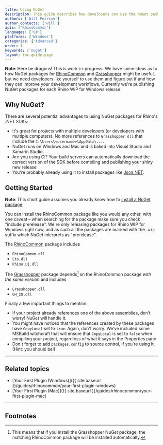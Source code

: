 ```yaml
---
title: Using NuGet
description: This guide describes how developers can use the NuGet packages available for RhinoCommon and Grasshopper.
authors: ['Will Pearson']
author_contacts: ['will']
apis: ['RhinoCommon']
languages: ['C#']
platforms: ['Windows']
categories: ['Advanced']
order: 1
keywords: ['nuget']
layout: toc-guide-page
---
```


<div class="bs-callout bs-callout-danger">

<strong>Note</strong>: Here be dragons! This is work-in-progress. We have some ideas as to how NuGet packages for <a href="https://www.nuget.org/packages/rhinocommon">RhinoCommon</a> and <a href="https://www.nuget.org/packages/grasshopper">Grasshopper</a> might be useful, but we need developers like yourself to use them and figure out if and how they can improve your development workflows. Currently we're publishing NuGet packages for each Rhino WIP for Windows release.

</div>

## Why NuGet?

There are several potential advantages to using NuGet packages for Rhino's .NET SDKs:

* It's great for projects with multiple developers (or developers with multiple computers). No more references to `Grasshopper.dll` that include the `C:\Users\<username>\AppData\...`.
* NuGet runs on Windows and Mac and is baked into Visual Studio and Xamarin Studio.
* Are you using CI? Your build servers can automatically download the correct version of the SDK before compiling and publishing your shiny new release
* You're probably already using it to install packages like [Json.NET](https://www.nuget.org/packages/newtonsoft.json).

## Getting Started

<div class="bs-callout bs-callout-danger">

<strong>Note</strong>: This short guide assumes you already know how to <a href="https://docs.microsoft.com/en-gb/nuget/quickstart/use-a-package">install a NuGet package</a>.

</div>

You can install the RhinoCommon package like you would any other, with one caveat – when searching for the package make sure you check "include prerelease". We're only releasing packages for Rhino WIP for Windows right now, and as such all the packages are marked with the `-wip` suffix which NuGet interprets as "prerelease".

The [RhinoCommon] package includes

* `RhinoCommon.dll`
* `Eto.dll`
* `Rhino.UI.dll`

The [Grasshopper] package depends[^1] on the RhinoCommon package _with the same version_ and includes

* `Grasshopper.dll`
* `GH_IO.dll`

Finally a few important things to mention:

* If your project already references one of the above assemblies, don't worry! NuGet will handle it.
* You might have noticed that the references created by these packages have `CopyLocal` set to `true`. Again, don't worry. We've included some MSBuild witchcraft that will ensure that `CopyLocal` is set to `false` when compiling your project, regardless of what it says in the Properties pane.
* Don't forget to add `packages.config` to source control, if you're using it. (Hint: you should be!)

---

## Related topics

- [Your First Plugin (Windows)]({{ site.baseurl }}/guides/rhinocommon/your-first-plugin-windows)
- [Your First Plugin (Mac)]({{ site.baseurl }}/guides/rhinocommon/your-first-plugin-mac)

---

## Footnotes

[^1]: This means that if you install the Grasshopper NuGet package, the matching RhinoCommon package will be installed automatically.

[RhinoCommon]: https://www.nuget.org/packages/rhinocommon
[Grasshopper]: https://www.nuget.org/packages/grasshopper
